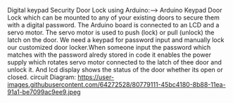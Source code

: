 Digital keypad Security Door Lock using Arduino:-->
Arduino Keypad Door Lock which can be mounted to any of your existing doors to secure them with a digital password.
The Arduino board is connected to an LCD and a servo motor. The servo motor is used to push (lock) or pull (unlock) the latch on the door. We need a keypad for password input and manually lock our customized door locker.When someone input the password which matches with the password alredy stored in code it enables the power supply which rotates servo motor connected to the latch of thee door and unlock it.
And lcd display shows the status of the door whether its open or closed.
circuit Diagram: https://user-images.githubusercontent.com/64272528/80779111-45bc4180-8b88-11ea-91a1-be7099ac9ee9.jpeg
